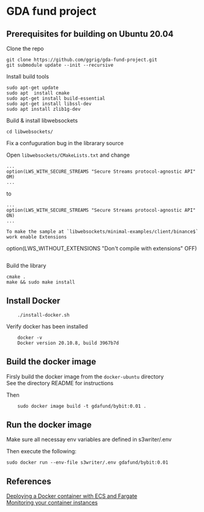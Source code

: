 # GDA fund project

## Prerequisites for building on Ubuntu 20.04

Clone the repo
```
git clone https://github.com/ggrig/gda-fund-project.git
git submodule update --init --recursive
```

Install build tools
```
sudo apt-get update
sudo apt  install cmake
sudo apt-get install build-essential
sudo apt-get install libssl-dev
sudo apt install zlib1g-dev
```

Build & install libwebsockets

```
cd libwebsockets/
```
Fix a confuguration bug in the librarary source

Open `libwebsockets/CMakeLists.txt` and change
```
...
option(LWS_WITH_SECURE_STREAMS "Secure Streams protocol-agnostic API" OM)
...
```
to
```
...
option(LWS_WITH_SECURE_STREAMS "Secure Streams protocol-agnostic API" ON)
...

To make the sample at `libwebsockets/minimal-examples/client/binance$` work enable Extensions
```
option(LWS_WITHOUT_EXTENSIONS "Don't compile with extensions" OFF)
```

```
Build the library
```
cmake .
make && sudo make install
```
## Install Docker
```
    ./install-docker.sh
```
Verify docker has been installed
```
    docker -v
    Docker version 20.10.8, build 3967b7d
```
## Build the docker image  
Firsly build the docker image from the `docker-ubuntu` directory  
See the directory README for instructions  

Then
```
    sudo docker image build -t gdafund/bybit:0.01 .
```
## Run the docker image

Make sure all necessay env variables are defined in s3writer/.env  
  
Then execute the following:  
```
sudo docker run --env-file s3writer/.env gdafund/bybit:0.01
```

## References

[Deploying a Docker container with ECS and Fargate](https://towardsdatascience.com/deploying-a-docker-container-with-ecs-and-fargate-7b0cbc9cd608)  
[Monitoring your container instances](https://docs.aws.amazon.com/AmazonECS/latest/developerguide/using_cloudwatch_logs.html)


